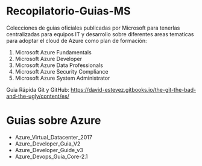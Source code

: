 # Recopilatorio-Guias-MS 

Colecciones de guias oficiales publicadas por Microsoft para tenerlas centralizadas para equipos IT y desarrollo sobre diferentes areas tematicas para adoptar el cloud de Azure como plan de formación:

1. Microsoft Azure Fundamentals
2. Microsoft Azure Developer
3. Microsoft Azure Data Professionals
4. Microsoft Azure Security Compliance
5. Microsoft Azure System Administrator

Guia Rápida Git y GitHub: https://david-estevez.gitbooks.io/the-git-the-bad-and-the-ugly/content/es/

# Guias sobre Azure

 - Azure_Virtual_Datacenter_2017
 - Azure_Developer_Guia_V2
 - Azure_Developer_Guide_v3
 - Azure_Devops_Guia_Core-2.1
